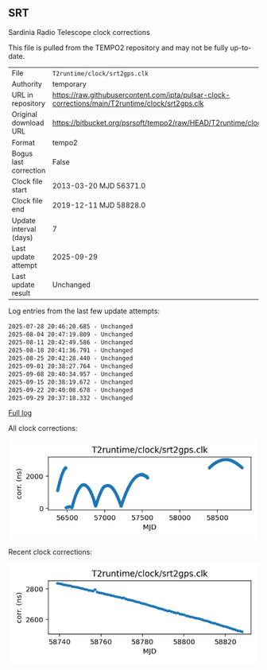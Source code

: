 
## SRT

Sardinia Radio Telescope clock corrections

This file is pulled from the TEMPO2 repository and may not be fully
up-to-date.

|     |     |
|:--- |:--- |
| File | `T2runtime/clock/srt2gps.clk` |
| Authority | temporary |
| URL in repository | <https://raw.githubusercontent.com/ipta/pulsar-clock-corrections/main/T2runtime/clock/srt2gps.clk> |
| Original download URL | <https://bitbucket.org/psrsoft/tempo2/raw/HEAD/T2runtime/clock/srt2gps.clk> |
| Format | tempo2 |
| Bogus last correction | False |
| Clock file start | 2013-03-20 MJD 56371.0 |
| Clock file end | 2019-12-11 MJD 58828.0 |
| Update interval (days) | 7 |
| Last update attempt | 2025-09-29 |
| Last update result | Unchanged |

Log entries from the last few update attempts:
```
2025-07-28 20:46:20.685 - Unchanged
2025-08-04 20:47:19.809 - Unchanged
2025-08-11 20:42:49.586 - Unchanged
2025-08-18 20:41:36.791 - Unchanged
2025-08-25 20:42:28.440 - Unchanged
2025-09-01 20:38:27.764 - Unchanged
2025-09-08 20:40:34.957 - Unchanged
2025-09-15 20:38:19.672 - Unchanged
2025-09-22 20:40:08.678 - Unchanged
2025-09-29 20:37:18.332 - Unchanged
```
[Full log](https://raw.githubusercontent.com/ipta/pulsar-clock-corrections/main/log/T2runtime/clock/srt2gps.clk.log)


All clock corrections:

![plot of all clock corrections](srt2gps.clk.png "All corrections")

Recent clock corrections:

![plot of recent clock corrections](srt2gps.clk.short.png "Recent corrections")

